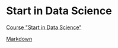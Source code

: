 # Start in Data Science
[Course "Start in Data Science"](https://stepik.org/course/194633/syllabus)

[Markdown](https://github.com/evgpat/markdown_readme)
